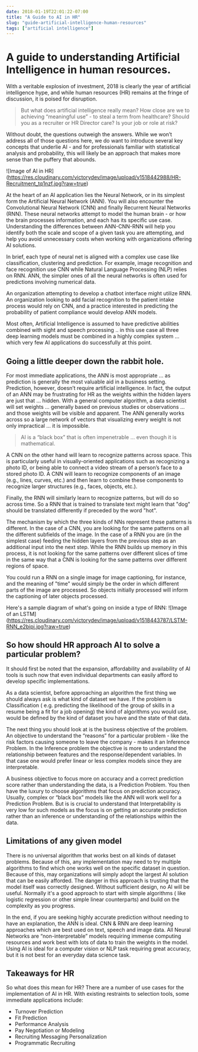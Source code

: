 ```yaml
---
date: 2018-01-19T22:01:22-07:00
title: "A Guide to AI in HR"
slug: "guide-artificial-intelligence-human-resources"
tags: ["artificial intelligence"]
---
```


# A guide to understanding Artificial Intelligence in human resources.
With a veritable explosion of investment, 2018 is clearly the year of artificial intelligence hype, and while human resources (HR) remains at the fringe of discussion, it is poised for disruption.

> But what does artificial intelligence really mean?  How close are we to achieving “meaningful use” - to steal a term from healthcare? Should you as a recruiter or HR Director care? Is your job or role at risk?

Without doubt, the questions outweigh the answers. While we won’t address all of those questions here, we do want to introduce several key concepts that underlie AI - and for professionals familiar with statistical analysis and probability, this will likely be an approach that makes more sense than the puffery that abounds.

![Image of AI in HR] (https://res.cloudinary.com/victorydev/image/upload/v1518442988/HR-Recruitment_tq1nzf.jpg?raw=true)


At the heart of an AI application lies the Neural Network, or in its simplest form the Artificial Neural Network (ANN). You will also encounter the Convolutional Neural Network (CNN) and finally Recurrent Neural Networks (RNN).
These neural networks attempt to model the human brain - or how the brain processes information, and each has its specific use case.  Understanding the differences between ANN-CNN-RNN will help you identify both the scale and scope of a given task you are attempting, and help you avoid unnecessary costs when working with organizations offering AI solutions.

In brief, each type of neural net is aligned with a complex use case like classification, clustering and prediction. For example, image recognition and face recognition use CNN while Natural Language Processing (NLP) relies on RNN. ANN, the simpler ones of all the neural networks is often used for predictions involving numerical data.

An organization attempting to develop a chatbot interface might utilize RNN. An organization looking to add facial recognition to the patient intake process would rely on CNN, and a practice interested in predicting the probability of patient compliance would develop ANN models.

Most often, Artificial Intelligence is assumed to have predictive abilities combined with sight and speech processing .. in this use case all three deep learning models must be combined in a highly complex system … which very few AI applications do successfully at this point.

## Going a little deeper down the rabbit hole.
For most immediate applications, the ANN is most appropriate … as prediction is generally the most valuable aid in a business setting. Prediction, however, doesn’t require artificial intelligence. In fact, the output of an ANN may be frustrating for HR as the weights within the hidden layers are just that … hidden.  With a general computer algorithm, a data scientist will set weights … generally based on previous studies or observations … and those weights will be visible and apparent.  The ANN generally works across so a large network of vectors that visualizing every weight is not only impractical … it is impossible. 

> AI is a “black box” that is often impenetrable … even though it is mathematical.

A CNN on the other hand will learn to recognize patterns across space. This is particularly useful in visually-oriented applications such as recognizing a photo ID, or being able to connect a video stream of a person’s face to a stored photo ID. A CNN will learn to recognize components of an image (e.g., lines, curves, etc.) and then learn to combine these components to recognize larger structures (e.g., faces, objects, etc.).

Finally, the RNN will similarly learn to recognize patterns, but will do so across time. So a RNN that is trained to translate text might learn that "dog" should be translated differently if preceded by the word "hot".

The mechanism by which the three kinds of NNs represent these patterns is different. In the case of a CNN, you are looking for the same patterns on all the different subfields of the image. In the case of a RNN you are (in the simplest case) feeding the hidden layers from the previous step as an additional input into the next step. While the RNN builds up memory in this process, it is not looking for the same patterns over different slices of time in the same way that a CNN is looking for the same patterns over different regions of space.

You could run a RNN on a single image for image captioning, for instance, and the meaning of "time" would simply be the order in which different parts of the image are processed. So objects initially processed will inform the captioning of later objects processed.

Here's a sample diagram of what's going on inside a type of RNN:
![Image of an LSTM] (https://res.cloudinary.com/victorydev/image/upload/v1518443787/LSTM-RNN_e2bipi.jpg?raw=true)

## So how should HR approach AI to solve a particular problem?

It should first be noted that the expansion, affordability and availability of AI tools is such now that even individual departments can easily afford to develop specific implementations.

As a data scientist, before approaching an algorithm the first thing we should always ask is what kind of dataset we have. If the problem is Classification ( e.g. predicting the likelihood of the group of skills in a resume being a fit for a job opening) the kind of algorithms you would use, would be defined by the kind of dataset you have and the state of that data.

The next thing you should look at is the business objective of the problem. An objective to understand the “reasons” for a particular problem - like the risk factors causing someone to leave the company - makes it an Inference Problem.
In the Inference problem the objective is more to understand the relationship between features and the response/dependent variables. In that case one would prefer linear or less complex models since they are interpretable. 

A business objective to focus more on accuracy and a correct prediction score rather than understanding the data, is a Prediction Problem. You then have the luxury to choose algorithms that focus on prediction accuracy. Usually, complex or “black box” models like the ANN will work well for a Prediction Problem. But is is crucial to understand that Interpretability is very low for such models as the focus is on getting an accurate prediction rather than an inference or understanding of the relationships within the data.

## Limitations of any given model

There is no universal algorithm that works best on all kinds of dataset problems. Because of this, any implementation may need to try multiple algorithms to find which one works well on the specific dataset in question. Because of this, may organizations will simply adopt the largest AI solution that can be easily afforded. The danger in this approach is trusting that the model itself was correctly designed.  Without sufficient design, no AI will be useful.
Normally it's a good approach to start with simple algorithms ( like logistic regression or other simple linear counterparts) and build on the complexity as you progress. 

In the end, if you are seeking highly accurate prediction without needing to have an explanation, the ANN is ideal. CNN & RNN are deep learning approaches which are best used on text, speech and image data. All Neural Networks are “non-interpretable” models requiring immense computing resources and work best with lots of data to train the weights in the model. Using AI is ideal for a computer vision or NLP task requiring great accuracy, but it is not best for an everyday data science task.

## Takeaways for HR

So what does this mean for HR? There are a number of use cases for the implementation of AI in HR. With existing restraints to selection tools, some immediate applications include:

* Turnover Prediction
* Fit Prediction
* Performance Analysis
* Pay Negotiation or Modeling
* Recruiting Messaging Personalization
* Programmatic Recruiting
